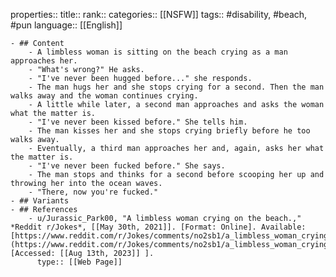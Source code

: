 properties::
title::
rank::
categories:: [[NSFW]] 
tags:: #disability, #beach, #pun
language:: [[English]]

	- ## Content
		- A limbless woman is sitting on the beach crying as a man approaches her.
		- "What's wrong?" He asks.
		- "I've never been hugged before..." she responds.
		- The man hugs her and she stops crying for a second. Then the man walks away and the woman continues crying.
		- A little while later, a second man approaches and asks the woman what the matter is.
		- "I've never been kissed before." She tells him.
		- The man kisses her and she stops crying briefly before he too walks away.
		- Eventually, a third man approaches her and, again, asks her what the matter is.
		- "I've never been fucked before." She says.
		- The man stops and thinks for a second before scooping her up and throwing her into the ocean waves.
		- "There, now you're fucked."
	- ## Variants
	- ## References
		- u/Jurassic_Park00, "A limbless woman crying on the beach.," *Reddit r/Jokes*, [[May 30th, 2021]]. [Format: Online]. Available: [https://www.reddit.com/r/Jokes/comments/no2sb1/a_limbless_woman_crying_on_the_beach/](https://www.reddit.com/r/Jokes/comments/no2sb1/a_limbless_woman_crying_on_the_beach/). [Accessed: [[Aug 13th, 2023]] ].
		  type:: [[Web Page]]